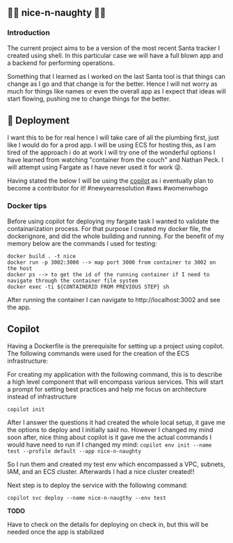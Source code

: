 ## 🤶🏻 nice-n-naughty  🎅🏻

### Introduction

The current project aims to be a version of the most recent Santa tracker I created using shell.  In this particular case we will have a full blown app and a backend for performing operations.

Something that I learned as I worked on the last Santa tool is that things can change as I go and that change is for the better.  Hence I will not worry as much for things like names or even the overall app as I expect that ideas will start flowing, pushing me to change things for the better.  


## 🎄 Deployment

I want this to be for real hence I will take care of all the plumbing first, just like I would do for a prod app.  I will be using ECS for hosting this, as I am tired of the approach i do at work I will try one of the wonderful options I have learned from watching "container from the couch" and Nathan Peck.  I will attempt using Fargate as I have never used it for work 😜.  

Having stated the below I will be using the [copilot](https://docs.aws.amazon.com/AmazonECS/latest/developerguide/AWS_Copilot.html) as i eventually plan to become a contributor for it!  #newyearresolution #aws #womenwhogo


### Docker tips

Before using copilot for deploying my fargate task I wanted to validate the containarization process.  For that purpose I created my docker file, the dockerignore, and did the whole building and running.  For the benefit of my memory below are the commands I used for testing:

```
docker build . -t nice
docker run -p 3002:3000 --> map port 3000 from container to 3002 on the host
docker ps --> to get the id of the running container if I need to navigate through the container file system
docker exec -ti ${CONTAINERID FROM PREVIOUS STEP} sh

```

After running the container I can navigate to http://localhost:3002 and see the app.

## Copilot

Having a Dockerfile is the prerequisite for setting up a project using copilot.  The following commands were used for the creation of the ECS infrastructure:


For creating my application with the following command, this is to describe a high level component that will encompass various services.  This will start a prompt for setting best practices and help me focus on architecture instead of infrastructure
```
copilot init

```
After I answer the questions it had created the whole local setup, it gave me the options to deploy and I initially said no.  However I changed my mind soon after, nice thing about copilot is it gave me the actual commands I would have need to run if I changed my mind:
 `copilot env init --name test --profile default --app nice-n-naughty`

So I run them and created my test env which encompassed a VPC, subnets, IAM, and an ECS cluster.  Afterwards I had a nice cluster created!!

Next step is to deploy the service with the following command:

`copilot svc deploy --name nice-n-naugthy --env test`

**TODO**

Have to check on the details for deploying on check in, but this will be needed once the app is stabilized

